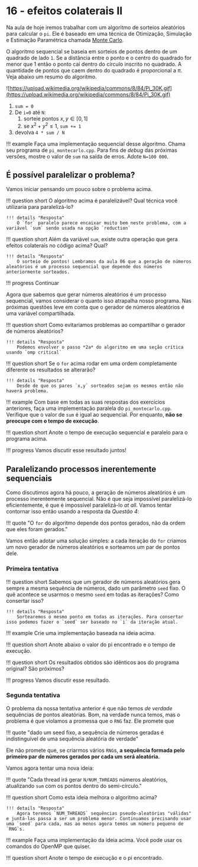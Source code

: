 # 16 - efeitos colaterais II

Na aula de hoje iremos trabalhar com um algoritmo de sorteios aleatórios para calcular o `pi`. Ele é baseado em uma técnica de Otimização, Simulação e Estimação Paramétrica chamada [Monte Carlo](https://en.wikipedia.org/wiki/Monte_Carlo_method).

O algoritmo sequencial se baseia em sorteios de pontos dentro de um quadrado de lado `1`. Se a distância entre o ponto e o centro do quadrado for menor que 1 então o ponto cai dentro do círculo inscrito no quadrado. A quantidade de pontos que caem dentro do quadrado é proporcional a $\pi$. Veja abaixo um resumo do algoritmo.

![https://upload.wikimedia.org/wikipedia/commons/8/84/Pi_30K.gif](https://upload.wikimedia.org/wikipedia/commons/8/84/Pi_30K.gif)

1. `sum = 0`
1. De `i=0` até `N`:
    1. sorteie pontos $x,y \in [0,1]$
    1. se $x^2 + y^2 \leq 1$, `sum += 1`
1. devolva `4 * sum / N`

!!! example
    Faça uma implementação sequencial desse algoritmo. Chama seu programa de `pi_montecarlo.cpp`. Para fins de *debug* das próximas versões, mostre o valor de `sum` na saída de erros. Adote `N=100 000`.

## É possível paralelizar o problema?

Vamos iniciar pensando um pouco sobre o problema acima.

!!! question short
    O algoritmo acima é paralelizável? Qual técnica você utilizaria para paralelizá-lo?

    !!! details "Resposta"
        O `for` paralelo parece encaixar muito bem neste problema, com a variável `sum` sendo usada na opção `reduction`

!!! question short
    Além da variável `sum`, existe outra operação que gera efeitos colaterais no código acima? Qual?

    !!! details "Resposta"
        O sorteio de pontos! Lembramos da aula 06 que a geração de números aleatórios é um processo sequencial que depende dos números anteriormente sorteados.

!!! progress
    Continuar

Agora que sabemos que gerar números aleatórios é um processo sequencial, vamos considerar o quanto isso atrapalha nosso programa. Nas próximas questões leve em conta que o gerador de números aleatórios é uma variável compartilhada.

!!! question short
    Como evitaríamos problemas ao compartilhar o gerador de números aleatórios?

    !!! details "Resposta"
        Podemos envolver o passo *2a* do algoritmo em uma seção crítica usando `omp critical`

!!! question short
    Se o `for` acima rodar em uma ordem completamente diferente os resultados se alterarão?

    !!! details "Resposta"
        Desde de que os pares `x,y` sorteados sejam os mesmos então não haverá problema.

!!! example
    Com base em todas as suas respostas dos exercícios anteriores, faça uma implementação paralela do `pi_montecarlo.cpp`. Verifique que o valor de `sum` é igual ao sequencial. Por enquanto, **não se preocupe com o tempo de execução**.

!!! question short
    Anote o tempo de execução sequencial e paralelo para o programa acima.

!!! progress
    Vamos discutir esse resultado juntos!

## Paralelizando processos inerentemente sequenciais

Como discutimos agora há pouco, a geração de números aleatórios é um processo inerentemente sequencial. Não é que seja impossível paralelizá-lo eficientemente, é que é impossível paralelizá-lo *at all*. Vamos tentar contornar isso então usando a resposta da *Questão 4*:


!!! quote "O `for` do algoritmo depende dos pontos gerados, não da ordem que eles foram gerados."

Vamos então adotar uma solução simples: a cada iteração do `for` criamos um novo gerador de números aleatórios e sorteamos um par de pontos dele.

### Primeira tentativa

!!! question short
    Sabemos que um gerador de números aleatórios gera sempre a mesma sequência de números, dado um parâmetro `seed` fixo. O quê acontece se usarmos o mesmo `seed` em todas as iterações? Como consertar isso?

    !!! details "Resposta"
        Sortearemos o mesmo ponto em todas as iterações. Para consertar isso podemos fazer o `seed` ser baseado no `i` da iteração atual.

!!! example
    Crie uma implementação baseada na ideia acima.

!!! question short
    Anote abaixo o valor do pi encontrado e o tempo de execução.

!!! question short
    Os resultados obtidos são idênticos aos do programa original? São próximos?

!!! progress
    Vamos discutir esse resultado.

### Segunda tentativa

O problema da nossa tentativa anterior é que não temos *de verdade* sequências de pontos aleatórias. Bom, na verdade nunca temos, mas o problema é que violamos a promessa que o `RNG` faz. Ele promete que

!!! quote "dado um seed fixo, a sequência de números geradas é indistinguível de uma sequência aleatória de verdade"

Ele não promete que, se criarmos vários `RNG`s, **a sequência formada pelo primeiro par de números gerados por cada um será aleatória.**

Vamos agora tentar uma nova ideia:

!!! quote "Cada thread irá gerar `N/NUM_THREADS` números aleatórios, atualizando `sum` com os pontos dentro do semi-círculo."

!!! question short
    Como esta ideia melhora o algoritmo acima?

    !!! details "Resposta"
        Agora teremos `NUM_THREADS` sequências pseudo-aleatórias "válidas" e juntá-las passa a ser um problema menor. Continuamos precisando usar uma `seed` para cada, mas ao menos agora temos um número pequeno de `RNG`s.

!!! example
    Faça uma implementação da ideia acima. Você pode usar os comandos do OpenMP que quiser. 

!!! question short
    Anote o tempo de execução e o pi encontrado.

